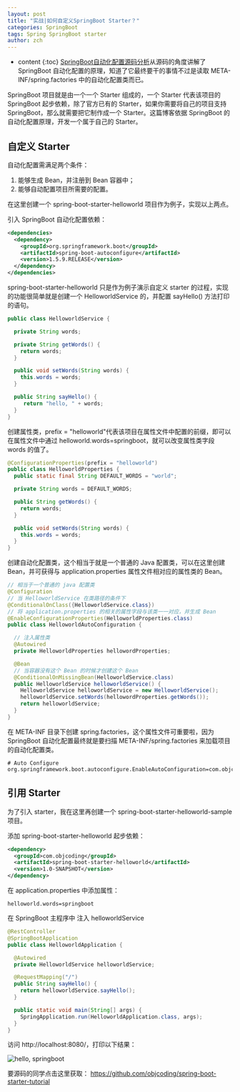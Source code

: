 ```yaml
---
layout: post
title: "实战|如何自定义SpringBoot Starter？"
categories: SpringBoot
tags: Spring SpringBoot starter
author: zch
---
```


* content
{:toc}
[SpringBoot自动化配置源码分析](https://mp.weixin.qq.com/s/Be7vAudvvvuCI2EdwPX80Q)从源码的角度讲解了 SpringBoot 自动化配置的原理，知道了它最终要干的事情不过是读取 META-INF/spring.factories 中的自动化配置类而已。

SpringBoot 项目就是由一个一个 Starter 组成的，一个 Starter 代表该项目的 SpringBoot 起步依赖，除了官方已有的 Starter，如果你需要将自己的项目支持 SpringBoot，那么就需要把它制作成一个 Starter。这篇博客依据 SpringBoot 的自动化配置原理，开发一个属于自己的 Starter。











## 自定义 Starter



自动化配置需满足两个条件：

1. 能够生成 Bean，并注册到 Bean 容器中；
2. 能够自动配置项目所需要的配置。



在这里创建一个 spring-boot-starter-helloworld 项目作为例子，实现以上两点。



引入 SpringBoot 自动化配置依赖：

```xml
<dependencies>
  <dependency>
    <groupId>org.springframework.boot</groupId>
    <artifactId>spring-boot-autoconfigure</artifactId>
    <version>1.5.9.RELEASE</version>
  </dependency>
</dependencies>
```



spring-boot-starter-helloworld 只是作为例子演示自定义 starter 的过程，实现的功能很简单就是创建一个 HelloworldService 的，并配置 sayHello() 方法打印的语句。

```java
public class HelloworldService {

  private String words;

  private String getWords() {
    return words;
  }

  public void setWords(String words) {
    this.words = words;
  }

  public String sayHello() {
     return "hello, " + words;
  }
}
```



创建属性类，prefix = "helloworld"代表该项目在属性文件中配置的前缀，即可以在属性文件中通过 helloworld.words=springboot，就可以改变属性类字段 words 的值了。

```java
@ConfigurationProperties(prefix = "helloworld")
public class HelloworldProperties {
  public static final String DEFAULT_WORDS = "world";

  private String words = DEFAULT_WORDS;

  public String getWords() {
    return words;
  }

  public void setWords(String words) {
    this.words = words;
  }
}
```



创建自动化配置类，这个相当于就是一个普通的 Java 配置类，可以在这里创建 Bean，并可获得与 application.properties 属性文件相对应的属性类的 Bean。

```java
// 相当于一个普通的 java 配置类
@Configuration
// 当 HelloworldService 在类路径的条件下
@ConditionalOnClass({HelloworldService.class})
// 将 application.properties 的相关的属性字段与该类一一对应，并生成 Bean
@EnableConfigurationProperties(HelloworldProperties.class)
public class HelloworldAutoConfiguration {

  // 注入属性类
  @Autowired
  private HelloworldProperties hellowordProperties;

  @Bean
  // 当容器没有这个 Bean 的时候才创建这个 Bean
  @ConditionalOnMissingBean(HelloworldService.class)
  public HelloworldService helloworldService() {
    HelloworldService helloworldService = new HelloworldService();
    helloworldService.setWords(hellowordProperties.getWords());
    return helloworldService;
  }
}
```



在 META-INF 目录下创建 spring.factories，这个属性文件可重要啦，因为 SpringBoot 自动化配置最终就是要扫描 META-INF/spring.factories 来加载项目的自动化配置类。

```properties
# Auto Configure
org.springframework.boot.autoconfigure.EnableAutoConfiguration=com.objcoding.starters.helloworld.HelloworldAutoConfiguration
```



## 引用 Starter

为了引入 starter，我在这里再创建一个 spring-boot-starter-helloworld-sample 项目。

添加 spring-boot-starter-helloworld 起步依赖：

```xml
<dependency>
  <groupId>com.objcoding</groupId>
  <artifactId>spring-boot-starter-helloworld</artifactId>
  <version>1.0-SNAPSHOT</version>
</dependency>
```



在 application.properties 中添加属性：

```properties
helloworld.words=springboot
```



在 SpringBoot 主程序中 注入 helloworldService

```java
@RestController
@SpringBootApplication
public class HelloworldApplication {

  @Autowired
  private HelloworldService helloworldService;

  @RequestMapping("/")
  public String sayHello() {
    return helloworldService.sayHello();
  }

  public static void main(String[] args) {
    SpringApplication.run(HelloworldApplication.class, args);
  }
}
```



访问 http://localhost:8080/，打印以下结果：

![hello, springboot](https://gitee.com/objcoding/md-picture/raw/master/img/springboot4.png)



要源码的同学点击这里获取： https://github.com/objcoding/spring-boot-starter-tutorial
